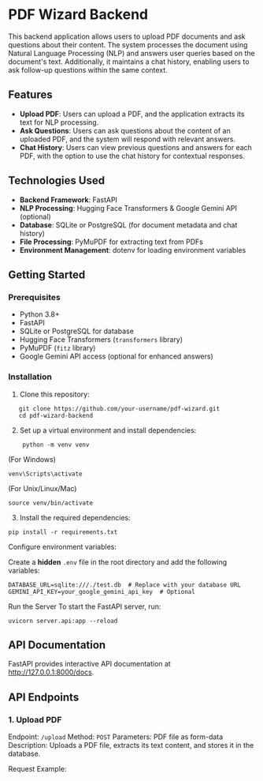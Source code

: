 # PDF Wizard Backend

This backend application allows users to upload PDF documents and ask questions about their content. The system processes the document using Natural Language Processing (NLP) and answers user queries based on the document's text. Additionally, it maintains a chat history, enabling users to ask follow-up questions within the same context.

## Features

- **Upload PDF**: Users can upload a PDF, and the application extracts its text for NLP processing.
- **Ask Questions**: Users can ask questions about the content of an uploaded PDF, and the system will respond with relevant answers.
- **Chat History**: Users can view previous questions and answers for each PDF, with the option to use the chat history for contextual responses.

## Technologies Used

- **Backend Framework**: FastAPI
- **NLP Processing**: Hugging Face Transformers & Google Gemini API (optional)
- **Database**: SQLite or PostgreSQL (for document metadata and chat history)
- **File Processing**: PyMuPDF for extracting text from PDFs
- **Environment Management**: dotenv for loading environment variables

## Getting Started

### Prerequisites

- Python 3.8+
- FastAPI
- SQLite or PostgreSQL for database
- Hugging Face Transformers (`transformers` library)
- PyMuPDF (`fitz` library)
- Google Gemini API access (optional for enhanced answers)

### Installation

1. Clone this repository:
```
   git clone https://github.com/your-username/pdf-wizard.git
   cd pdf-wizard-backend
```
2. Set up a virtual environment and install dependencies:
```
    python -m venv venv
```
(For Windows) 
```
venv\Scripts\activate
```
(For Unix/Linux/Mac)
```
source venv/bin/activate

```

3. Install the required dependencies:
```
pip install -r requirements.txt
```

Configure environment variables:

Create a **hidden** `.env` file in the root directory and add the following variables:
```
DATABASE_URL=sqlite:///./test.db  # Replace with your database URL
GEMINI_API_KEY=your_google_gemini_api_key  # Optional

```
Run the Server
To start the FastAPI server, run:

```
uvicorn server.api:app --reload
```

API Documentation
--------------------------------

FastAPI provides interactive API documentation at <http://127.0.0.1:8000/docs>.

API Endpoints
------------

### 1. Upload PDF

Endpoint: `/upload`
Method: `POST`
Parameters: PDF file as form-data
Description: Uploads a PDF file, extracts its text content, and stores it in the database.

Request Example:

